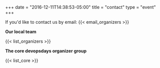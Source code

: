 +++
date = "2016-12-11T14:38:53-05:00"
title = "contact"
type = "event"
+++

If you'd like to contact us by email: {{< email_organizers >}}

**Our local team**

{{< list_organizers >}}

**The core devopsdays organizer group**

{{< list_core >}}
